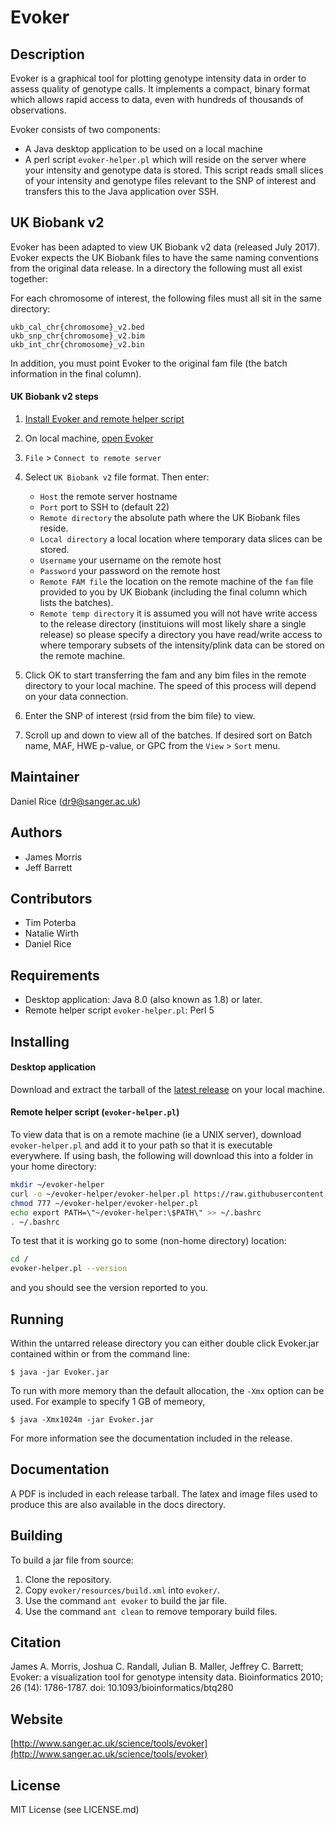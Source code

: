 Evoker
======

Description
-----------
Evoker is a graphical tool for plotting genotype intensity data in order to assess quality of genotype calls. It implements a compact, binary format which allows rapid access to data, even with hundreds of thousands of observations.

Evoker consists of two components:

* A Java desktop application to be used on a local machine
* A perl script `evoker-helper.pl` which will reside on the server where your intensity and genotype data is stored. This script reads small slices of your intensity and genotype files relevant to the SNP of interest and transfers this to the Java application over SSH.

UK Biobank v2
-------------
Evoker has been adapted to view UK Biobank v2 data (released July 2017). Evoker expects the UK Biobank files to have the same naming conventions from the original data release. In a directory the following must all exist together:

For each chromosome of interest, the following files must all sit in the same directory:

```
ukb_cal_chr{chromosome}_v2.bed
ukb_snp_chr{chromosome}_v2.bim
ukb_int_chr{chromosome}_v2.bin
```

In addition, you must point Evoker to the original fam file (the batch information in the final column).

#### UK Biobank v2 steps

1. [Install Evoker and remote helper script](https://github.com/wtsi-medical-genomics/evoker#installing)
2. On local machine, [open Evoker](https://github.com/wtsi-medical-genomics/evoker#running)
3. `File` > `Connect to remote server`
4. Select `UK Biobank v2` file format. Then enter:

    * `Host` the remote server hostname
    * `Port` port to SSH to (default 22)
    * `Remote directory` the absolute path where the UK Biobank files reside.
    * `Local directory` a local location where temporary data slices can be stored.
    * `Username` your username on the remote host
    * `Password` your password on the remote host
    * `Remote FAM file` the location on the remote machine of the `fam` file provided to you by UK Biobank (including the final column which lists the batches).
    * `Remote temp directory` it is assumed you will not have write access to the release directory (instituions will most likely share a single release) so please specify a directory you have read/write access to where temporary subsets of the intensity/plink data can be stored on the remote machine.

5. Click OK to start transferring the fam and any bim files in the remote directory to your local machine. The speed of this process will depend on your data connection.
6. Enter the SNP of interest (rsid from the bim file) to view.
7. Scroll up and down to view all of the batches. If desired sort on Batch name, MAF, HWE p-value, or GPC from the `View` > `Sort` menu.




Maintainer
----------
Daniel Rice (dr9@sanger.ac.uk)

Authors
-------
* James Morris
* Jeff Barrett

Contributors
------------
* Tim Poterba
* Natalie Wirth
* Daniel Rice

Requirements
------------
* Desktop application: Java 8.0 (also known as 1.8) or later.
* Remote helper script `evoker-helper.pl`: Perl 5

Installing
----------
#### Desktop application
Download and extract the tarball of the [latest release](https://github.com/wtsi-medical-genomics/evoker/releases) on your local machine.

#### Remote helper script (`evoker-helper.pl`)
To view data that is on a remote machine (ie a UNIX server), download `evoker-helper.pl` and add it to your path so that it is executable everywhere. If using bash, the following will download this into a folder in your home directory:

```bash
mkdir ~/evoker-helper
curl -o ~/evoker-helper/evoker-helper.pl https://raw.githubusercontent.com/wtsi-medical-genomics/evoker/master/src/resources/evoker-helper.pl
chmod 777 ~/evoker-helper/evoker-helper.pl
echo export PATH=\"~/evoker-helper:\$PATH\" >> ~/.bashrc
. ~/.bashrc
```

To test that it is working go to some (non-home directory) location:

```bash
cd /
evoker-helper.pl --version
```

and you should see the version reported to you.


Running
-------
Within the untarred release directory you can either double click Evoker.jar contained within or from the command line:

```
$ java -jar Evoker.jar
```

To run with more memory than the default allocation, the ```-Xmx``` option can be used. For example to specify 1 GB of memeory,

```
$ java -Xmx1024m -jar Evoker.jar
```

For more information see the documentation included in the release.

Documentation
-------------
A PDF is included in each release tarball. The latex and image files used to produce this are also available in the docs directory.

Building
--------
To build a jar file from source:

1. Clone the repository.
2. Copy ```evoker/resources/build.xml``` into ```evoker/```.
3. Use the command ```ant evoker``` to build the jar file.
4. Use the command ```ant clean``` to remove temporary build files.


Citation
--------
James A. Morris, Joshua C. Randall, Julian B. Maller, Jeffrey C. Barrett; Evoker: a visualization tool for genotype intensity data. Bioinformatics 2010; 26 (14): 1786-1787. doi: 10.1093/bioinformatics/btq280

Website
-------
[http://www.sanger.ac.uk/science/tools/evoker](http://www.sanger.ac.uk/science/tools/evoker)

License
-------
MIT License (see LICENSE.md)